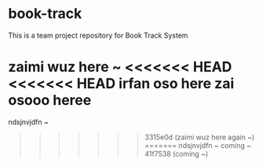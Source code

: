 # book-track
 This is a team project repository for Book Track System


zaimi wuz here ~
<<<<<<< HEAD
<<<<<<< HEAD
irfan oso here
zai osooo heree
=======
ndsjnvjdfn ~ 
>>>>>>> 3315e0d (zaimi wuz here again ~)
=======
ndsjnvjdfn ~ 
coming ~
>>>>>>> 41f7538 (coming ~)
